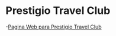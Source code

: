 # Prestigio Travel Club

-[Pagina Web para Prestigio Travel Club](https://brsanudo.github.io/prestigiotravelclub)
